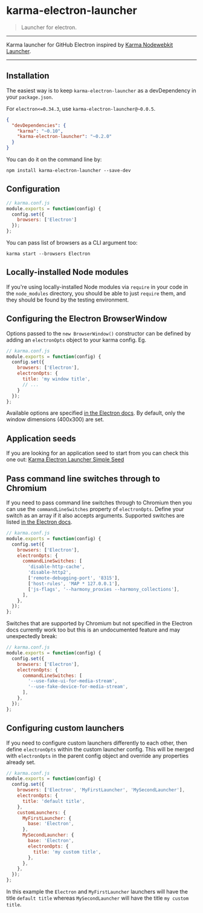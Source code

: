 # karma-electron-launcher

> Launcher for electron.

---

Karma launcher for GitHub Electron inspired by [Karma Nodewebkit Launcher](https://github.com/intelligentgolf/karma-nodewebkit-launcher).

---

## Installation

The easiest way is to keep `karma-electron-launcher` as a devDependency in your `package.json`.

For `electron<=0.34.3`, use `karma-electron-launcher@~0.0.5`.

```json
{
  "devDependencies": {
    "karma": "~0.10",
    "karma-electron-launcher": "~0.2.0"
  }
}
```

You can do it on the command line by:

    npm install karma-electron-launcher --save-dev

## Configuration

```javascript
// karma.conf.js
module.exports = function(config) {
  config.set({
    browsers: ['Electron']
  });
};
```


You can pass list of browsers as a CLI argument too:

    karma start --browsers Electron

## Locally-installed Node modules

If you're using locally-installed Node modules via `require` in your code in the `node_modules` directory, you should be able to just `require` them, and they should be found by the testing environment.


## Configuring the Electron BrowserWindow

Options passed to the `new BrowserWindow()` constructor can be defined by adding an `electronOpts` object to your karma config. Eg.

```javascript
// karma.conf.js
module.exports = function(config) {
  config.set({
    browsers: ['Electron'],
    electronOpts: {
      title: 'my window title',
      // ...
    }
  });
};
```

Available options are specified
[in the Electron docs](https://github.com/atom/electron/blob/master/docs/api/browser-window.md#new-browserwindowoptions). By default, only the window dimensions (400x300) are set.

## Application seeds

If you are looking for an application seed to start from you can check this one out:
[Karma Electron Launcher Simple Seed](https://github.com/lele85/karma-electron-launcher-simple-seed)

## Pass command line switches through to Chromium

If you need to pass command line switches through to Chromium then you can use the `commandLineSwitches` property of `electronOpts`. Define your switch as an array if it also accepts arguments. Supported switches are listed [in the Electron docs](https://github.com/electron/electron/blob/master/docs/api/chrome-command-line-switches.md).

```javascript
// karma.conf.js
module.exports = function(config) {
  config.set({
    browsers: ['Electron'],
    electronOpts: {
      commandLineSwitches: [
        'disable-http-cache',
        'disable-http2',
        ['remote-debugging-port', '8315'],
        ['host-rules', 'MAP * 127.0.0.1'],
        ['js-flags', '--harmony_proxies --harmony_collections'],
      ],
    },
  });
};
```

Switches that are supported by Chromium but not specified in the Electron docs currently work too but this is an undocumented feature and may unexpectedly break:

```javascript
// karma.conf.js
module.exports = function(config) {
  config.set({
    browsers: ['Electron'],
    electronOpts: {
      commandLineSwitches: [
        '--use-fake-ui-for-media-stream',
        '--use-fake-device-for-media-stream',
      ],
    },
  });
};
```

## Configuring custom launchers

If you need to configure custom launchers differently to each other, then define `electronOpts` within the custom launcher config. This will be merged with `electronOpts` in the parent config object and override any properties already set.

```javascript
// karma.conf.js
module.exports = function(config) {
  config.set({
    browsers: ['Electron', 'MyFirstLauncher', 'MySecondLauncher'],
    electronOpts: {
      title: 'default title',
    },
    customLaunchers: {
      MyFirstLauncher: {
        base: 'Electron',
      },
      MySecondLauncher: {
        base: 'Electron',
        electronOpts: {
          title: 'my custom title',
        },
      },
    },
  });
};
```

In this example the `Electron` and `MyFirstLauncher` launchers will have the title `default title` whereas `MySecondLauncher` will have the title `my custom title`.
